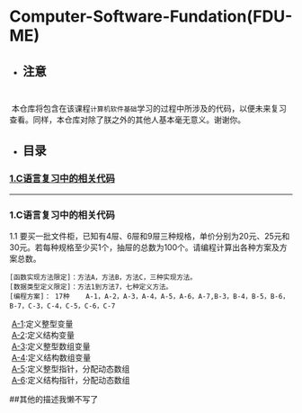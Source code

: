 # Computer-Software-Fundation(FDU-ME)
* ## 注意<br>  
  本仓库将包含在该课程`计算机软件基础`学习的过程中所涉及的代码，以便未来复习查看。同样，本仓库对除了朕之外的其他人基本毫无意义。谢谢你。
<br>
* ## 目录<br>
### [1.C语言复习中的相关代码](https://github.com/Ideasay/Computer-Software-Fundation/blob/master/README.md#1c%E8%AF%AD%E8%A8%80%E5%A4%8D%E4%B9%A0%E4%B8%AD%E7%9A%84%E7%9B%B8%E5%85%B3%E4%BB%A3%E7%A0%81-1)

____________________________________________________________________________________________________

### 1.C语言复习中的相关代码
1.1 要买一批文件柜，已知有4屉、6屉和9屉三种规格，单价分别为20元、25元和30元。若每种规格至少买1个，抽屉的总数为100个。请编程计算出各种方案及方案总数。
    
    [函数实现方法限定]：方法A，方法B，方法C，三种实现方法。  
    [数据类型定义限定]：方法1到方法7，七种定义方法。  
    [编程方案]： 17种    A-1，A-2，A-3，A-4，A-5，A-6，A-7,B-3，B-4，B-5，B-6，B-7，C-3，C-4，C-5，C-6，C-7 
  [A-1](https://github.com/Ideasay/Computer-Software-Fundation/blob/master/A-1.c):定义整型变量<br>
  [A-2](https://github.com/Ideasay/Computer-Software-Fundation/blob/master/A-2.c):定义结构变量<br>
  [A-3](https://github.com/Ideasay/Computer-Software-Fundation/blob/master/A-3.c):定义整型数组变量<br>
  [A-4](https://github.com/Ideasay/Computer-Software-Fundation/blob/master/A-4.c):定义结构数组变量<br>
  [A-5](https://github.com/Ideasay/Computer-Software-Fundation/blob/master/A-5.c):定义整型指针，分配动态数组<br>
  [A-6](https://github.com/Ideasay/Computer-Software-Fundation/blob/master/A-6.c):定义结构指针，分配动态数组<br>

 ##其他的描述我懒不写了
  
